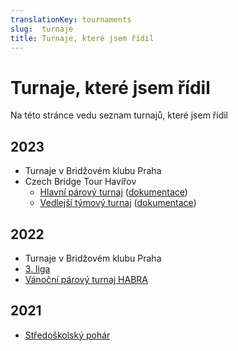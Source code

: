 ```yaml
---
translationKey: tournaments
slug:  turnaje
title: Turnaje, které jsem řídil
---
```


# Turnaje, které jsem řídil

Na této stránce vedu seznam turnajů, které jsem řídil


## 2023

- Turnaje v Bridžovém klubu Praha
- Czech Bridge Tour Havířov 
  - [Hlavní párový turnaj](https://matrikacbs.cz/Detail-turnaje.aspx?id=4853) ([dokumentace](http://www.bridgebase.6f.sk/results/ZT/2023/vc-havirov/start.php))
  - [Vedlejší týmový turnaj](https://matrikacbs.cz/Detail-turnaje.aspx?id=4854) ([dokumentace](http://www.bridgebase.6f.sk/results/ZT/2023/vc-havirov-tymy/start.php))

## 2022

- Turnaje v Bridžovém klubu Praha
- [3. liga](https://matrikacbs.cz/Detail-turnaje.aspx?id=4711)
- [Vánoční párový turnaj HABRA](https://matrikacbs.cz/Detail-turnaje.aspx?id=4747)

## 2021
- [Středoškolský pohár](https://matrikacbs.cz/Detail-turnaje.aspx?id=4479)